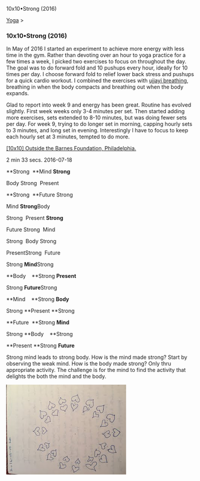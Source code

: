 10x10•Strong (2016) 

[Yoga](../yoga.html)‎ > ‎

### 10x10•Strong (2016)

In May of 2016 I started an experiment to achieve more energy with less time in the gym. Rather than devoting over an hour to yoga practice for a few times a week, I picked two exercises to focus on throughout the day. The goal was to do forward fold and 10 pushups every hour, ideally for 10 times per day. I choose forward fold to relief lower back stress and pushups for a quick cardio workout. I combined the exercises with [ujjayi breathing](https://en.wikipedia.org/wiki/Ujjayi_breath), breathing in when the body compacts and breathing out when the body expands.

  

Glad to report into week 9 and energy has been great. Routine has evolved slightly. First week weeks only 3-4 minutes per set. Then started adding more exercises, sets extended to 8-10 minutes, but was doing fewer sets per day. For week 9, trying to do longer set in morning, capping hourly sets to 3 minutes, and long set in evening. Interestingly I have to focus to keep each hourly set at 3 minutes, tempted to do more.

  

[\[10x10\] Outside the Barnes Foundation, Philadelphia.](https://youtu.be/GyTlLZ-Xkmk)

2 min 33 secs. 2016-07-18

  

**Strong  **Mind **Strong**

Body Strong  Present

**Strong  **Future Strong 

Mind **Strong**Body

Strong  Present **Strong**

Future Strong  Mind

Strong  Body Strong 

PresentStrong  Future

  

Strong **Mind**Strong

**Body    **Strong **Present**

Strong **Future**Strong

**Mind    **Strong **Body**

Strong **Present **Strong

**Future  **Strong **Mind**

Strong **Body    **Strong

**Present **Strong **Future**

Strong mind leads to strong body. How is the mind made strong? Start by observing the weak mind. How is the body made strong? Only thru appropriate activity. The challenge is for the mind to find the activity that delights the both the mind and the body.

  

[![](../_/rsrc/1467239123048/yoga/10x10-strong/10x10%20-%20heart-circle.JPG-height=240&width=320.jpeg)](http://www.johnhenrythompson.com/yoga/10x10-strong/10x10%20-%20heart-circle.JPG?attredirects=0)

  

